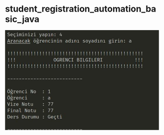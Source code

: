 # student_registration_automation_basic_java
<img src="https://github.com/ozgurseng/student_registration_automation_basic_java/blob/main/screenshots/ogrencibilgi.jpg">